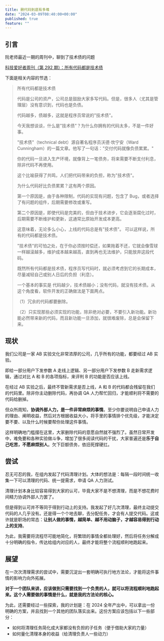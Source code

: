 ```yaml
---
title: 删代码到底有多难
date: "2024-03-09T08:40:00+00:00"
published: true
feature: ""
---
```


## 引言

阮老师最近一期的周刊中，聊到了技术债的问题

[科技爱好者周刊（第 292 期）：所有代码都是技术债](https://www.ruanyifeng.com/blog/2024/03/weekly-issue-292.html)

下面是相关内容的节选：

> 所有代码都是技术债
>
> 代码是公司的资产，公司总是鼓励大家多写代码。但是，很多人（尤其是管理层）没有意识到，代码也是负债。
>
> 代码越多，债越多，这就是程序员常说的"技术债"。
>
> 今天我想谈谈，什么是"技术债"？为什么你拥有的代码太多，不是一件好事。
>
> "技术债"（technical debt）源自著名程序员沃德·坎宁安（Ward Cunningham）的一篇文章。他写了一句话："交付代码就像负债累累。"
>
> 你的代码一旦进入生产环境，就像背上一笔债务，将来需要不断支付利息，除非代码不再使用。
>
> 这个比喻获得了共鸣，人们把代码带来的负担，称为"技术债"。
>
> 为什么代码好比负债累累？这有两个原因。
>
> 第一个原因是，由于各种限制，代码的实现有问题，包含了 Bug，或者选择了有问题的组件，后期需要修改或重写。
>
> 第二个原因是，即使代码是完美的，但由于技术进步，它会逐渐腐化过时，后期需要不断维护和更新，这通常比原始开发成本更高。
>
> 这意味着，无论多么小心，上线的代码总是有"技术债"。 可以这样说，所有的代码都是技术债。
>
> "技术债"的可怕之处，在于你必须按时偿还，如果拖着不还，它就会像雪球一样越滚越多，维护成本越来越高，直到再也无法维护，只能放弃这段代码。
>
> 既然所有代码都是技术债，程序员写代码时，就必须考虑到它的长期成本，尽量减轻自己或别人日后的负担（利息）。
>
> 一个基本的事实是 代码越少，技术债越小；没有代码，就没有技术债。从这个角度看，软件开发的正确做法是下面两点。
>
> （1）冗余的代码都要删除。
>
> （2）只实现那些必须实现的功能，除非绝对必要，不要引入新功能。新功能必然带来新的代码，而且新功能一旦添加，就很难废除，总是会保留下来。

## 现状

我们公司是一家 AB 实验文化非常浓厚的公司，几乎所有的功能，都要经过 AB 实验。

即给一部分用户下发参数 A 走线上逻辑、另一部分用户下发参数 B 走新需求逻辑，通过对比 A 和 B 的各项指标，来评判 B 的功能是否应该上线。

在经过 AB 实验之后，最终不管新需求是否上线，A 和 B 的代码都会残留在我们的代码里。除非你主动删除代码，再协调 QA 人力帮忙回归，才能顺利将不需要的代码给删掉。

但众所周知，**协调外部人力，是一件非常麻烦的事情**。至少你要说明自己申请人力的理由、阐明收益，然后对方根据收益大小，将手里的事情排个优先级，才能决定要不要、以及什么时候要帮你处理这件事情。

这样明确地门槛摆在这里，大家删除代码的意愿自然就不强烈了。虽然日常开发中，难免要和各种实验做斗争，增加了很多阅读代码的干扰，大家普遍还是**乐于自己吃苦，不愿麻烦别人**。欠下巨额债务，依旧死撑硬扛。

## 尝试

忍无可忍的我，在组内发起了代码清理计划。大体的想法是：每隔一段时间统一收集一下可以清理的代码、统一提需求，申请 QA 人力测试。

清理计划本身比较容易得到大家的认可，毕竟大家不是不想清理，而是不想花费时间精力协调外部人力罢了。

但是得到认可并不等同于得到行动上的支持。我发起了好几次清理，最终主动提交代码的人几乎没有。还是得一个个地去聊，去分配任务，才会有人提交代码。这或许就是职场的常态：**让别人做的事情，越简单、越不用动脑子，才越容易得到行动上的支持**。

为此，我需要将流程尽可能地简化，将繁琐的事情全都处理好，然后将任务分解成十分明确的指令，传达给组内对应的人，最终才能将整个流程顺利地跑起来。

## 展望

在一次次清理需求的尝试中，需要沉淀出一套明确可执行地方法论，才能将这件事情的影响力向外拓展。

**对于一个团队来讲，应该做到只需要找到一个负责的人，就可以将流程顺利地跑起来。这个人需要做的事情是什么，就是我的方法论的核心。**

为此，还需要经过一些探索，我的计划是：在 2024 全年产出中，可以拿出一份明确的方案，并且找到一个其他的团队落实出来。这份方案应该包括以下一些部分：

- 如何将清理任务简化成大家都没有负担的子任务（便于借助大家的力量）
- 如何量化清理本身的收益（给清理负责人一些动力）
